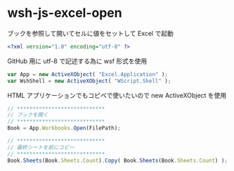 # wsh-js-excel-open
ブックを参照して開いてセルに値をセットして Excel で起動
```xml
<?xml version="1.0" encoding="utf-8" ?>
```
GitHub 用に utf-8 で記述する為に wsf 形式を使用
```javascript
var App = new ActiveXObject( "Excel.Application" );
var WshShell = new ActiveXObject( "WScript.Shell" );
```
HTML アプリケーションでもコピペで使いたいので new ActiveXObject を使用
```javascript
// ****************************
// ブックを開く
// ****************************
Book = App.Workbooks.Open(FilePath);

// ****************************
// 最終シートを前にコピー
// ****************************
Book.Sheets(Book.Sheets.Count).Copy( Book.Sheets(Book.Sheets.Count) );
```
